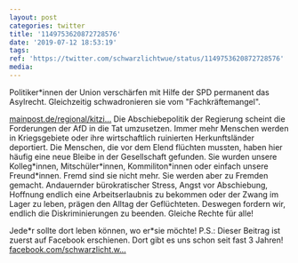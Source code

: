 ```yaml
---
layout: post
categories: twitter
title: '1149753620872728576'
date: '2019-07-12 18:53:19'
tags: 
ref: 'https://twitter.com/schwarzlichtwue/status/1149753620872728576'
media:
---
```

Politiker\*innen der Union verschärfen mit Hilfe der SPD permanent das Asylrecht. Gleichzeitig schwadronieren sie vom "Fachkräftemangel".

[mainpost.de/regional/kitzi…](https://www.mainpost.de/regional/kitzingen/Personal-fehlt-Abschiebungen-treffen-Gastronomen;art773,10273386) 
Die Abschiebepolitik der Regierung scheint die Forderungen der AfD in die Tat umzusetzen. Immer mehr Menschen werden in Kriegsgebiete oder ihre wirtschaftlich ruinierten Herkunftsländer deportiert. 
Die Menschen, die vor dem Elend flüchten mussten, haben hier häufig eine  neue Bleibe in der Gesellschaft gefunden. Sie wurden unsere Kolleg\*innen,  Mitschüler\*innen, Kommiliton\*innen oder einfach unsere Freund\*innen. 
Fremd sind sie nicht mehr. Sie werden aber zu Fremden gemacht.  Andauernder bürokratischer Stress, Angst vor Abschiebung, Hoffnung endlich eine Arbeitserlaubnis zu bekommen oder der Zwang im Lager zu leben, prägen den Alltag der Geflüchteten. 
Deswegen fordern wir, endlich die Diskriminierungen zu beenden. Gleiche Rechte für alle!



Jede\*r sollte dort leben können, wo er\*sie möchte! 
P.S.: Dieser Beitrag ist zuerst auf Facebook erschienen. Dort gibt es uns schon seit fast 3 Jahren! [facebook.com/schwarzlicht.w…](https://www.facebook.com/schwarzlicht.wue/) 